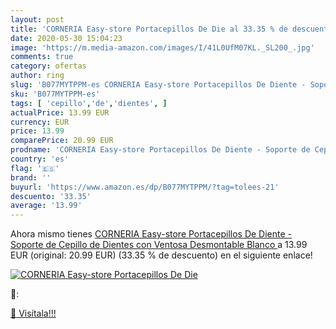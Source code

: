 ```yaml
---
layout: post
title: 'CORNERIA Easy-store Portacepillos De Die al 33.35 % de descuento'
date: 2020-05-30 15:04:23
image: 'https://m.media-amazon.com/images/I/41L0UfM07KL._SL200_.jpg'
comments: true
category: ofertas
author: ring
slug: 'B077MYTPPM-es CORNERIA Easy-store Portacepillos De Diente - Soporte de...'
sku: 'B077MYTPPM-es'
tags: [ 'cepillo','de','dientes', ]
actualPrice: 13.99 EUR
currency: EUR
price: 13.99
comparePrice: 20.99 EUR
prodname: 'CORNERIA Easy-store Portacepillos De Diente - Soporte de Cepillo de Dientes con Ventosa  Desmontable Blanco '
country: 'es'
flag: '🇪🇸'
brand: ''
buyurl: 'https://www.amazon.es/dp/B077MYTPPM/?tag=tolees-21'
descuento: '33.35'
average: '13.99'
---
```


Ahora mismo tienes [CORNERIA Easy-store Portacepillos De Diente - Soporte de Cepillo de Dientes con Ventosa  Desmontable Blanco ](https://www.amazon.es/dp/B077MYTPPM/?tag=tolees-21) a 13.99 EUR (original: 20.99 EUR) (33.35 %  de descuento) en el siguiente enlace!

[![CORNERIA Easy-store Portacepillos De Die](https://m.media-amazon.com/images/I/41L0UfM07KL._SL200_.jpg)](https://www.amazon.es/dp/B077MYTPPM/?tag=tolees-21)

🔎:


[🛒 Visítala!!!](https://www.amazon.es/dp/B077MYTPPM/?tag=tolees-21)
